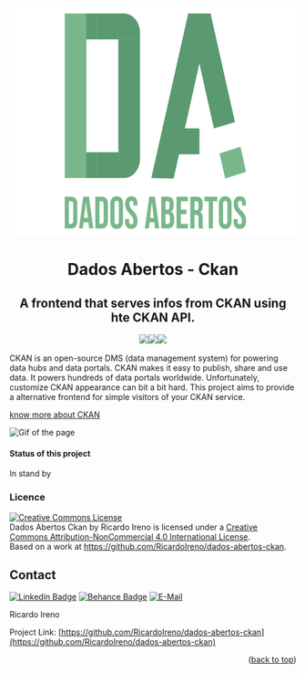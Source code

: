 <div id="top"></div>

<p align="center"><a href="https://github.com/RicardoIreno/dados-abertos-ckan">
  <img src="public/logo.svg" alt="Logo" width="600" height="400">
 </a></p>

<h1 align="center">Dados Abertos - Ckan</h1>
<h2 align="center">A frontend that serves infos from CKAN using hte CKAN API.</h2>

<div align="center">
  <img src="https://img.shields.io/badge/TypeScript-007ACC?style=for-the-badge&logo=typescript&logoColor=white" /><img src="https://img.shields.io/badge/next.js-000000?style=for-the-badge&logo=nextdotjs&logoColor=white" /><img src="https://img.shields.io/badge/React-20232A?style=for-the-badge&logo=react&logoColor=61DAFB" />
</div>

CKAN is an open-source DMS (data management system) for powering data hubs and data portals. CKAN makes it easy to publish, share and use data. It powers hundreds of data portals worldwide. Unfortunately, customize CKAN appearance can bit a bit hard. This project aims to provide a alternative frontend for simple visitors of your CKAN service. 

[know more about CKAN](https://ckan.org/)

![Gif of the page](/public/page.gif)

#### Status of this project
In stand by

### Licence

<a rel="license" href="http://creativecommons.org/licenses/by-nc/4.0/"><img alt="Creative Commons License" style="border-width:0" src="https://i.creativecommons.org/l/by-nc/4.0/88x31.png" /></a><br /><span xmlns:dct="http://purl.org/dc/terms/" property="dct:title">Dados Abertos Ckan</span> by <span xmlns:cc="http://creativecommons.org/ns#" property="cc:attributionName">Ricardo Ireno</span> is licensed under a <a rel="license" href="http://creativecommons.org/licenses/by-nc/4.0/">Creative Commons Attribution-NonCommercial 4.0 International License</a>.<br />Based on a work at <a xmlns:dct="http://purl.org/dc/terms/" href="https://github.com/RicardoIreno/dados-abertos-ckan" rel="dct:source">https://github.com/RicardoIreno/dados-abertos-ckan</a>.


## Contact

[![Linkedin Badge](https://img.shields.io/badge/-LinkedIn-blue?style=flat-square&logo=Linkedin&logoColor=white&link=https://www.linkedin.com/in/ricardoireno/)](https://www.linkedin.com/in/ricardoireno/)
[![Behance Badge](https://img.shields.io/badge/-Behance-blue?style=flat-square&logo=Behance&logoColor=white&link=https://www.behance.net/ricardoireno)](https://www.behance.net/ricardoireno)
[![E-Mail](https://img.shields.io/badge/Microsoft_Outlook-0078D4?style=flat-square&logo=microsoft-outlook&logoColor=white)](mailto:ricardoireno@outlook.com)  

Ricardo Ireno  


Project Link: [https://github.com/RicardoIreno/dados-abertos-ckan](https://github.com/RicardoIreno/dados-abertos-ckan)

<p align="right">(<a href="#top">back to top</a>)</p>




